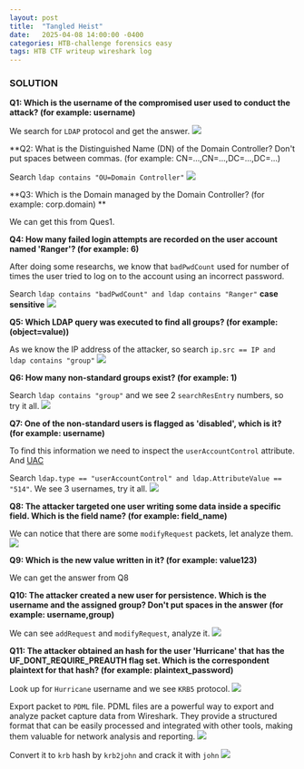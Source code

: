 ```yaml
---
layout: post
title:  "Tangled Heist"
date:   2025-04-08 14:00:00 -0400
categories: HTB-challenge forensics easy
tags: HTB CTF writeup wireshark log 
---
```


### SOLUTION
**Q1: Which is the username of the compromised user used to conduct the attack? (for example: username)**

We search for `LDAP` protocol and get the answer.
![](assets/img/htb/tangled-heist/1.png)

**Q2: What is the Distinguished Name (DN) of the Domain Controller? Don't put spaces between commas. (for example: CN=...,CN=...,DC=...,DC=...)

Search `ldap contains "OU=Domain Controller"`
![](assets/img/htb/tangled-heist/2.png)

**Q3: Which is the Domain managed by the Domain Controller? (for example: corp.domain) **

We can get this from Ques1.

**Q4: How many failed login attempts are recorded on the user account named 'Ranger'? (for example: 6)**

After doing some researchs, we know that `badPwdCount` used for number of times the user tried to log on to the account using an incorrect password.

Search `ldap contains "badPwdCount" and ldap contains "Ranger"` **case sensitive**
![](assets/img/htb/tangled-heist/3.png)

**Q5: Which LDAP query was executed to find all groups? (for example: (object=value))**

As we know the IP address of the attacker, so search `ip.src == IP and ldap contains "group"`
![](assets/img/htb/tangled-heist/4.png)

**Q6: How many non-standard groups exist? (for example: 1)**

Search `ldap contains "group"` and we see 2 `searchResEntry` numbers, so try it all.
![](assets/img/htb/tangled-heist/5.png)

**Q7: One of the non-standard users is flagged as 'disabled', which is it? (for example: username)**

To find this information we need to inspect the `userAccountControl` attribute. And [UAC](https://www.techjutsu.com/uac-decoder)

Search `ldap.type == "userAccountControl" and ldap.AttributeValue == "514"`. We see 3 usernames, try it all.
![](assets/img/htb/tangled-heist/6.png)

**Q8: The attacker targeted one user writing some data inside a specific field. Which is the field name? (for example: field_name)**

We can notice that there are some `modifyRequest` packets, let analyze them.
![](assets/img/htb/tangled-heist/7.png)

**Q9: Which is the new value written in it? (for example: value123)**

We can get the answer from Q8

**Q10: The attacker created a new user for persistence. Which is the username and the assigned group? Don't put spaces in the answer (for example: username,group)**

We can see `addRequest` and `modifyRequest`, analyze it.
![](assets/img/htb/tangled-heist/8.png)

**Q11: The attacker obtained an hash for the user 'Hurricane' that has the UF_DONT_REQUIRE_PREAUTH flag set. Which is the correspondent plaintext for that hash?  (for example: plaintext_password)**

Look up for `Hurricane` username and we see `KRB5` protocol.
![](assets/img/htb/tangled-heist/9.png)

Export packet to `PDML` file. PDML files are a powerful way to export and analyze packet capture data from Wireshark. They provide a structured format that can be easily processed and integrated with other tools, making them valuable for network analysis and reporting.
![](assets/img/htb/tangled-heist/10.png)

Convert it to `krb` hash by `krb2john` and crack it with `john`
![](assets/img/htb/tangled-heist/11.png)

